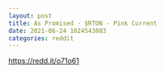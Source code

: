 ```yaml
--- 
layout: post 
title: As Promised - $RTON - Pink Current 
date: 2021-06-24 1624543883 
categories: reddit 
--- 
```

https://redd.it/o71o61